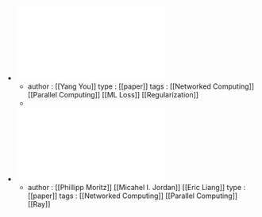 - ![Large Batch Training of Convolutional Networks.pdf](../assets/Large_Batch_Training_of_Convolutional_Networks_1677267908823_0.pdf)
	- author : [[Yang You]]
	  type : [[paper]]
	  tags : [[Networked Computing]] [[Parallel Computing]] [[ML Loss]] [[Regularization]]
	-
- ![Ray - A Distributed Framework for Emerging AI Applications.pdf](../assets/Ray_-_A_Distributed_Framework_for_Emerging_AI_Applications_1672677162542_0.pdf)
	- author : [[Phillipp Moritz]] [[Micahel I. Jordan]] [[Eric Liang]]
	  type : [[paper]]
	  tags : [[Networked Computing]] [[Parallel Computing]] [[Ray]]